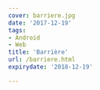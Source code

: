 ```yaml
---
cover: barriere.jpg
date: '2017-12-19'
tags:
- Android
- Web
title: 'Barrière'
url: /barriere.html
expirydate: '2018-12-19'

---
```


